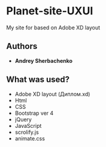 # Planet-site-UXUI

My site for based on Adobe XD layout


## Authors

* **Andrey Sherbachenko** 




## What was used?
* Adobe XD layout (Диплом.xd)
* Html
* CSS
* Bootstrap ver 4
* jQuery
* JavaScript
* scrolify.js
* animate.css

